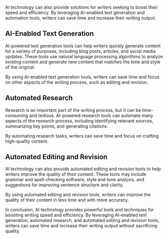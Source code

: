 
AI technology can also provide solutions for writers seeking to boost their speed and efficiency. By leveraging AI-enabled text generation and automation tools, writers can save time and increase their writing output.

AI-Enabled Text Generation
--------------------------

AI-powered text generation tools can help writers quickly generate content for a variety of purposes, including blog posts, articles, and social media updates. These tools use natural language processing algorithms to analyze existing content and generate new content that matches the tone and style of the original.

By using AI-enabled text generation tools, writers can save time and focus on other aspects of the writing process, such as editing and revision.

Automated Research
------------------

Research is an important part of the writing process, but it can be time-consuming and tedious. AI-powered research tools can automate many aspects of the research process, including identifying relevant sources, summarizing key points, and generating citations.

By automating research tasks, writers can save time and focus on crafting high-quality content.

Automated Editing and Revision
------------------------------

AI technology can also provide automated editing and revision tools to help writers improve the quality of their content. These tools may include grammar and spell-checking software, style and tone analysis, and suggestions for improving sentence structure and clarity.

By using automated editing and revision tools, writers can improve the quality of their content in less time and with more accuracy.

In conclusion, AI technology provides powerful tools and techniques for boosting writing speed and efficiency. By leveraging AI-enabled text generation, automated research, and automated editing and revision tools, writers can save time and increase their writing output without sacrificing quality.
